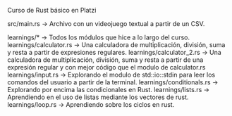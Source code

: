 Curso de Rust básico en Platzi

src/main.rs -> Archivo con un videojuego textual a partir de un CSV.

learnings/* -> Todos los módulos que hice a lo largo del curso.
learnings/calculator.rs -> Una calculadora de multiplicación, división, suma y resta a partir de expresiones regulares.
learnings/calculator_2.rs -> Una calculadora de multiplicación, división, suma y resta a partir de una expresión regular y con mejor código que el modulo de calculator.rs
learnings/input.rs -> Explorando el modulo de std::io::stdin para leer los comandos del usuario a partir de la terminal.
learnings/conditionals.rs -> Explorando por encima las condicionales en Rust.
learnings/lists.rs -> Aprendiendo en el uso de listas mediante los vectores de rust.
learnings/loop.rs -> Aprendiendo sobre los ciclos en rust. 
